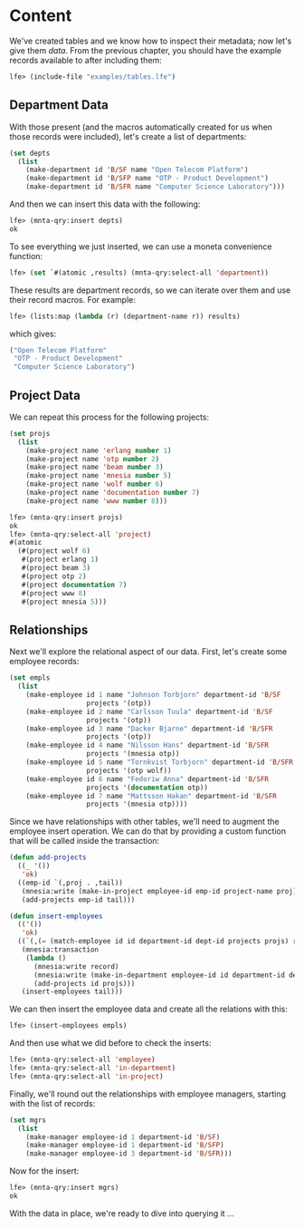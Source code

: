 # Content

We've created tables and we know how to inspect their metadata; now let's give them *data*. From the previous chapter, you should have the example records available to after including them:

``` cl
lfe> (include-file "examples/tables.lfe")
```

## Department Data

With those present (and the macros automatically created for us when those records were included), let's create a list of departments:

``` cl
(set depts
  (list
    (make-department id 'B/SF name "Open Telecom Platform")
    (make-department id 'B/SFP name "OTP - Product Development")
    (make-department id 'B/SFR name "Computer Science Laboratory")))
```

And then we can insert this data with the following:

``` cl
lfe> (mnta-qry:insert depts)
ok
```

To see everything we just inserted, we can use a moneta convenience function:


``` cl
lfe> (set `#(atomic ,results) (mnta-qry:select-all 'department))
```

These results are department records, so we can iterate over them and use their record macros. For example:

``` cl
lfe> (lists:map (lambda (r) (department-name r)) results) 
```

which gives:

``` cl
("Open Telecom Platform"
 "OTP - Product Development"
 "Computer Science Laboratory")
```

## Project Data

We can repeat this process for the following projects:

``` cl
(set projs
  (list
    (make-project name 'erlang number 1)
    (make-project name 'otp number 2)
    (make-project name 'beam number 3)
    (make-project name 'mnesia number 5)
    (make-project name 'wolf number 6)
    (make-project name 'documentation number 7)
    (make-project name 'www number 8)))
```

``` cl
lfe> (mnta-qry:insert projs)
ok
lfe> (mnta-qry:select-all 'project)
#(atomic
  (#(project wolf 6)
   #(project erlang 1)
   #(project beam 3)
   #(project otp 2)
   #(project documentation 7)
   #(project www 8)
   #(project mnesia 5)))
```

## Relationships

Next we'll explore the relational aspect of our data. First, let's create some employee records:

``` cl
(set empls
  (list
    (make-employee id 1 name "Johnson Torbjorn" department-id 'B/SF
                   projects '(otp))
    (make-employee id 2 name "Carlsson Tuula" department-id 'B/SF
                   projects '(otp))
    (make-employee id 3 name "Dacker Bjarne" department-id 'B/SFR
                   projects '(otp))
    (make-employee id 4 name "Nilsson Hans" department-id 'B/SFR
                   projects '(mnesia otp))
    (make-employee id 5 name "Tornkvist Torbjorn" department-id 'B/SFR
                   projects '(otp wolf))
    (make-employee id 6 name "Fedoriw Anna" department-id 'B/SFR
                   projects '(documentation otp))
    (make-employee id 7 name "Mattsson Hakan" department-id 'B/SFR
                   projects '(mnesia otp))))
```

Since we have relationships with other tables, we'll need to augment the employee insert operation. We can do that by providing a custom function that will be called inside the transaction:

``` cl
(defun add-projects
  ((_ '())
   'ok)
  ((emp-id `(,proj . ,tail))
   (mnesia:write (make-in-project employee-id emp-id project-name proj))
   (add-projects emp-id tail)))

(defun insert-employees
  (('())
   'ok)
  ((`(,(= (match-employee id id department-id dept-id projects projs) record) . ,tail))
   (mnesia:transaction
    (lambda ()
      (mnesia:write record)
      (mnesia:write (make-in-department employee-id id department-id dept-id))
      (add-projects id projs)))
   (insert-employees tail)))
```

We can then insert the employee data and create all the relations with this:

``` cl
lfe> (insert-employees empls)
```

And then use what we did before to check the inserts:

``` cl
lfe> (mnta-qry:select-all 'employee)
lfe> (mnta-qry:select-all 'in-department)
lfe> (mnta-qry:select-all 'in-project)
```

Finally, we'll round out the relationships with employee managers, starting with the list of records:

``` cl
(set mgrs
  (list
    (make-manager employee-id 1 department-id 'B/SF)
    (make-manager employee-id 1 department-id 'B/SFP)
    (make-manager employee-id 3 department-id 'B/SFR)))
```

Now for the insert:

``` cl
lfe> (mnta-qry:insert mgrs)
ok
```

With the data in place, we're ready to dive into querying it ...
